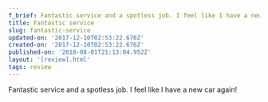 ```yaml
---
f_brief: Fantastic service and a spotless job. I feel like I have a new car again!
title: Fantastic service
slug: fantastic-service
updated-on: '2017-12-10T02:53:22.676Z'
created-on: '2017-12-10T02:53:22.676Z'
published-on: '2018-08-01T21:13:04.952Z'
layout: '[review].html'
tags: review
---
```


Fantastic service and a spotless job. I feel like I have a new car again!
